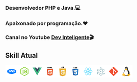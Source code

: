 ### Desenvolvedor PHP e Java.💻
### Apaixonado por programação.❤️
### Canal no Youtube [Dev Inteligente](https://www.youtube.com/channel/UCvFkkV7sxMk3PaoNw4_w9eA)🎬


## Skill Atual

![Linguagem Php](https://raw.githubusercontent.com/william-costa/william-costa/master/assets/images/icons/php.png)![Backend Node](https://raw.githubusercontent.com/william-costa/william-costa/master/assets/images/icons/node.png)![Framework Vue](https://raw.githubusercontent.com/william-costa/william-costa/master/assets/images/icons/vue.png)![Html5 ](https://raw.githubusercontent.com/william-costa/william-costa/master/assets/images/icons/html.png)![Javascript ](https://raw.githubusercontent.com/william-costa/william-costa/master/assets/images/icons/js.png)![Css3 ](https://raw.githubusercontent.com/william-costa/william-costa/master/assets/images/icons/css.png)![React ](https://raw.githubusercontent.com/william-costa/william-costa/master/assets/images/icons/react.png)![Framework Electron](https://raw.githubusercontent.com/william-costa/william-costa/master/assets/images/icons/electron.png)![Controle de versão Git](https://raw.githubusercontent.com/william-costa/william-costa/master/assets/images/icons/git.png)![Sistema Operacinal Linux](https://raw.githubusercontent.com/william-costa/william-costa/master/assets/images/icons/linux.png)

